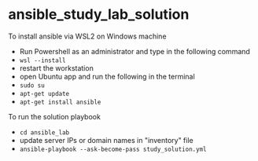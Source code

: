 # ansible_study_lab_solution
To install ansible via WSL2 on Windows machine
- Run Powershell as an administrator and type in the following command
- `wsl --install`
- restart the workstation
- open Ubuntu app and run the following in the terminal
- `sudo su`
- `apt-get update`
- `apt-get install ansible`

To run the solution playbook
- `cd ansible_lab`
- update server IPs or domain names in "inventory" file
- `ansible-playbook --ask-become-pass study_solution.yml`
